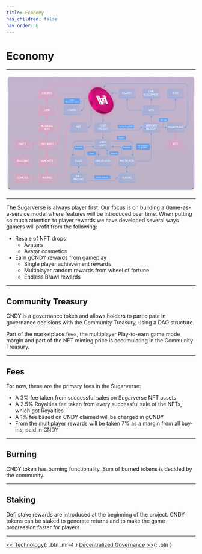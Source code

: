 ```yaml
---
title: Economy
has_children: false
nav_order: 6
---
```


# Economy

---

![cycle](/assets/economy.png)

---

The Sugarverse is always player first. Our focus is on building a Game-as-a-service model where features will be introduced over time.  When putting so much attention to player rewards we have developed several ways gamers will profit from the following:

- Resale of NFT drops
  - Avatars
  - Avatar cosmetics
- Earn gCNDY rewards from gameplay
  - Single player achievement rewards
  - Multiplayer random rewards from wheel of fortune
  - Endless Brawl rewards

---

## Community Treasury

CNDY is a governance token and allows holders to participate in governance decisions with the Community Treasury, using a DAO structure.

Part of the marketplace fees, the multiplayer Play-to-earn game mode margin and part of the NFT minting price is accumulating in the Community Treasury.

---

## Fees

For now, these are the primary fees in the Sugarverse:

- A 3% fee taken from successful sales on Sugarverse NFT assets
- A 2.5% Royalties fee taken from every successful sale of the NFTs, which got Royalties
- A 1% fee based on CNDY claimed will be charged in gCNDY
- From the multiplayer rewards will be taken 7% as a margin from all buy-ins, paid in CNDY

---

## Burning

CNDY token has burning functionality. Sum of burned tokens is decided by the community.

---

## Staking

Defi stake rewards are introduced at the beginning of the project. CNDY tokens can be staked to generate returns and to make the game progression faster for players.

---

[<< Technology](https://sugarverse.github.io/5_technology.html){: .btn .mr-4 }
[Decentralized Governance >>](https://sugarverse.github.io/7_decentralised.html){: .btn }
